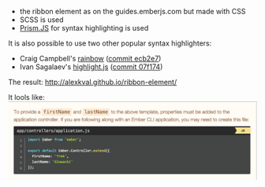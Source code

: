 - the ribbon element as on the guides.emberjs.com but made with CSS
- SCSS is used
- [Prism.JS](https://github.com/PrismJS/prism) for syntax highlighting is used

It is also possible to use two other popular syntax highlighters:
- Craig Campbell's [rainbow](https://github.com/ccampbell/rainbow) ([commit ecb2e7](https://github.com/AlexKVal/ribbon-element/commit/631bf8949e5f672b83ffe5c1524b1d6cceecb2e7))
- Ivan Sagalaev's [highlight.js](https://github.com/isagalaev/highlight.js) ([commit 07f174](https://github.com/AlexKVal/ribbon-element/commit/aca18fb9bc423184e93a255c5582475e8707f174))

The result: http://alexkval.github.io/ribbon-element/

It lools like:
![](https://raw.githubusercontent.com/alexkval/ribbon-element/master/result.png)
